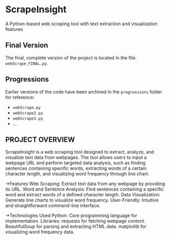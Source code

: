 # ScrapeInsight
A Python-based web scraping tool with text extraction and visualization features

## Final Version
The final, complete version of the project is located in the file: `webScrape_FINAL.py`.

## Progressions
Earlier versions of the code have been archived in the `progressions` folder for reference:
- `webScrape.py` 
- `webScrape2.py` 
- `webScrape3.py` 
- ...

## PROJECT OVERVIEW
ScrapeInsight is a web scraping tool designed to extract, analyze, and visualize text data from webpages. 
The tool allows users to input a webpage URL and perform targeted data analysis, such as finding sentences containing specific words, extracting words of a certain character length, and visualizing word frequency through line chart. 

->Features
Web Scraping: Extract text data from any webpage by providing its URL.
Word and Sentence Analysis: Find sentences containing a specific word and extract words of a defined character length.
Data Visualization: Generate line charts to visualize word frequency.
User-Friendly: Intuitive and straightforward command-line interface.

->Technologies Used
Python: Core programming language for implementation.
Libraries:
requests for fetching webpage content.
BeautifulSoup for parsing and extracting HTML data.
matplotlib for visualizing word frequency data.
